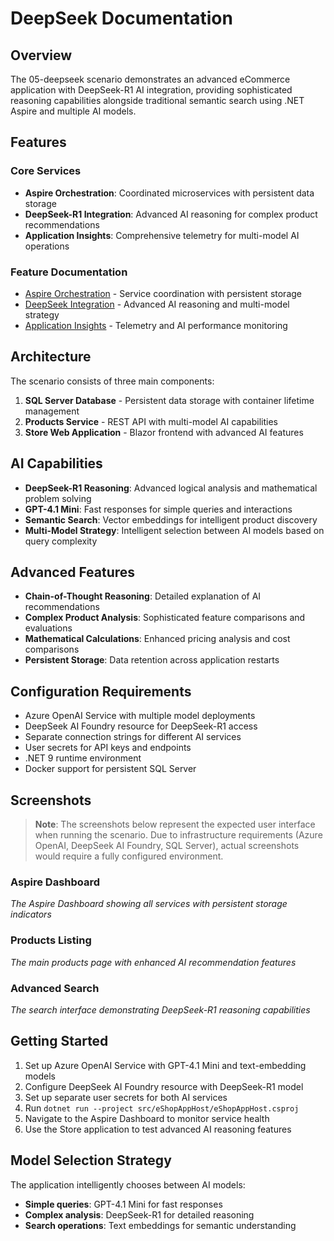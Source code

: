 # DeepSeek Documentation

## Overview
The 05-deepseek scenario demonstrates an advanced eCommerce application with DeepSeek-R1 AI integration, providing sophisticated reasoning capabilities alongside traditional semantic search using .NET Aspire and multiple AI models.

## Features

### Core Services
- **Aspire Orchestration**: Coordinated microservices with persistent data storage
- **DeepSeek-R1 Integration**: Advanced AI reasoning for complex product recommendations
- **Application Insights**: Comprehensive telemetry for multi-model AI operations

### Feature Documentation
- [Aspire Orchestration](aspire-orchestration.md) - Service coordination with persistent storage
- [DeepSeek Integration](deepseek-integration.md) - Advanced AI reasoning and multi-model strategy
- [Application Insights](application-insights.md) - Telemetry and AI performance monitoring

## Architecture
The scenario consists of three main components:
1. **SQL Server Database** - Persistent data storage with container lifetime management
2. **Products Service** - REST API with multi-model AI capabilities
3. **Store Web Application** - Blazor frontend with advanced AI features

## AI Capabilities
- **DeepSeek-R1 Reasoning**: Advanced logical analysis and mathematical problem solving
- **GPT-4.1 Mini**: Fast responses for simple queries and interactions
- **Semantic Search**: Vector embeddings for intelligent product discovery
- **Multi-Model Strategy**: Intelligent selection between AI models based on query complexity

## Advanced Features
- **Chain-of-Thought Reasoning**: Detailed explanation of AI recommendations
- **Complex Product Analysis**: Sophisticated feature comparisons and evaluations
- **Mathematical Calculations**: Enhanced pricing analysis and cost comparisons
- **Persistent Storage**: Data retention across application restarts

## Configuration Requirements
- Azure OpenAI Service with multiple model deployments
- DeepSeek AI Foundry resource for DeepSeek-R1 access
- Separate connection strings for different AI services
- User secrets for API keys and endpoints
- .NET 9 runtime environment
- Docker support for persistent SQL Server

## Screenshots

> **Note**: The screenshots below represent the expected user interface when running the scenario. Due to infrastructure requirements (Azure OpenAI, DeepSeek AI Foundry, SQL Server), actual screenshots would require a fully configured environment.

### Aspire Dashboard
*The Aspire Dashboard showing all services with persistent storage indicators*

### Products Listing
*The main products page with enhanced AI recommendation features*

### Advanced Search
*The search interface demonstrating DeepSeek-R1 reasoning capabilities*

## Getting Started
1. Set up Azure OpenAI Service with GPT-4.1 Mini and text-embedding models
2. Configure DeepSeek AI Foundry resource with DeepSeek-R1 model
3. Set up separate user secrets for both AI services
4. Run `dotnet run --project src/eShopAppHost/eShopAppHost.csproj`
5. Navigate to the Aspire Dashboard to monitor service health
6. Use the Store application to test advanced AI reasoning features

## Model Selection Strategy
The application intelligently chooses between AI models:
- **Simple queries**: GPT-4.1 Mini for fast responses
- **Complex analysis**: DeepSeek-R1 for detailed reasoning
- **Search operations**: Text embeddings for semantic understanding